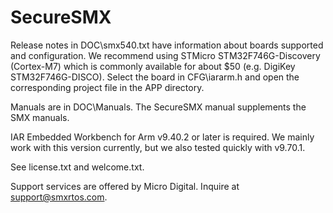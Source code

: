 # SecureSMX

Release notes in DOC\smx540.txt have information about boards supported and
configuration. We recommend using STMicro STM32F746G-Discovery (Cortex-M7)
which is commonly available for about $50 (e.g. DigiKey STM32F746G-DISCO).
Select the board in CFG\iararm.h and open the corresponding project file
in the APP directory.

Manuals are in DOC\Manuals. The SecureSMX manual supplements the SMX manuals.

IAR Embedded Workbench for Arm v9.40.2 or later is required. We mainly work
with this version currently, but we also tested quickly with v9.70.1.

See license.txt and welcome.txt.

Support services are offered by Micro Digital. Inquire at support@smxrtos.com.